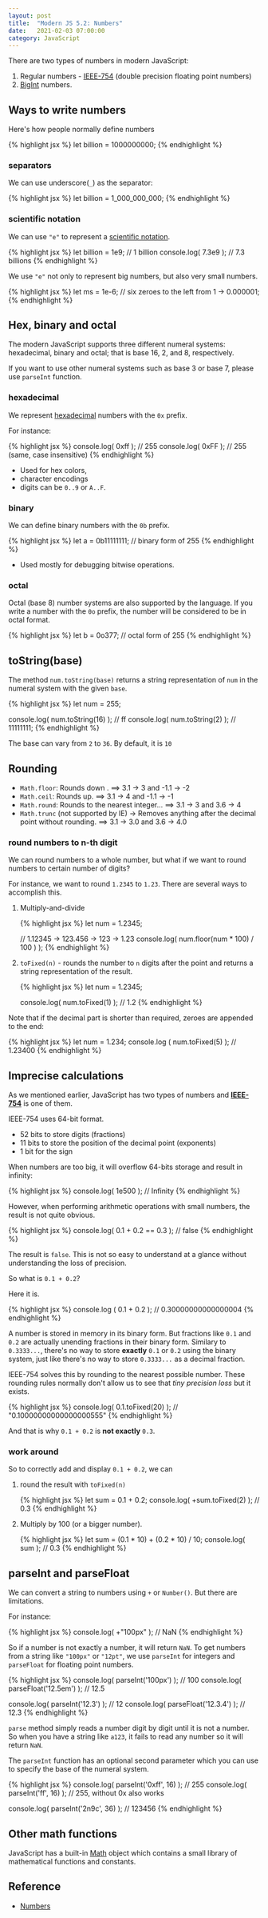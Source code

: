 ```yaml
---
layout: post
title:  "Modern JS 5.2: Numbers"
date:   2021-02-03 07:00:00
category: JavaScript
---
```


There are two types of numbers in modern JavaScript:
1. Regular numbers - [IEEE-754](https://en.wikipedia.org/wiki/IEEE_754-2008_revision) (double precision floating point numbers)
2. [BigInt](https://javascript.info/bigint) numbers.

## Ways to write numbers

Here's how people normally define numbers

{% highlight jsx %}
let billion = 1000000000;
{% endhighlight %}

### separators

We can use underscore(`_`) as the separator:

{% highlight jsx %}
let billion = 1_000_000_000;
{% endhighlight %}

### scientific notation

We can use `"e"` to represent a [scientific notation](https://www.mathsisfun.com/numbers/scientific-notation.html).

{% highlight jsx %}
let billion = 1e9;    // 1 billion
console.log( 7.3e9 ); // 7.3 billions
{% endhighlight %}

We use `"e"` not only to represent big numbers, but also very small numbers.

{% highlight jsx %}
let ms = 1e-6; // six zeroes to the left from 1 -> 0.000001;
{% endhighlight %}

## Hex, binary and octal

The modern JavaScript supports three different numeral systems: hexadecimal, binary and octal; that is base 16, 2, and 8, respectively.

If you want to use other numeral systems such as base 3 or base 7, please use `parseInt` function.

### hexadecimal

We represent [hexadecimal](https://en.wikipedia.org/wiki/Hexadecimal) numbers with the `0x` prefix.

For instance:

{% highlight jsx %}
console.log( 0xff ); // 255
console.log( 0xFF ); // 255 (same, case insensitive)
{% endhighlight %}

- Used for hex colors,
- character encodings
- digits can be `0..9` or `A..F`.

### binary

We can define binary numbers with the `0b` prefix.

{% highlight jsx %}
let a = 0b11111111; // binary form of 255
{% endhighlight %}

- Used mostly for debugging bitwise operations.

### octal

Octal (base 8) number systems are also supported by the language. If you write a number with the `0o` prefix, the number will be considered to be in octal format.

{% highlight jsx %}
let b = 0o377; // octal form of 255
{% endhighlight %}

## toString(base)

The method `num.toString(base)` returns a string representation of `num` in the numeral system with the given `base`.

{% highlight jsx %}
let num = 255;

console.log( num.toString(16) ); // ff
console.log( num.toString(2) ); // 11111111;
{% endhighlight %}

The base can vary from `2` to `36`. By default, it is `10`

## Rounding

- `Math.floor`: Rounds down
.	==> 3.1 -> 3 and -1.1 -> -2
- `Math.ceil`: Rounds up.
==> 3.1 -> 4 and -1.1 -> -1
- `Math.round`: Rounds to the nearest integer...
==> 3.1 -> 3 and 3.6 -> 4
- `Math.trunc` (not supported by IE) -> Removes anything after the decimal point without rounding.
==> 3.1 -> 3.0 and 3.6 -> 4.0

### round numbers to n-th digit

We can round numbers to a whole number, but what if we want to round numbers to certain number of digits?

For instance, we want to round `1.2345` to `1.23`. There are several ways to accomplish this.

1. Multiply-and-divide

    {% highlight jsx %}
    let num = 1.2345;

    // 1.12345 -> 123.456 -> 123 -> 1.23
    console.log( num.floor(num * 100) / 100 ) );
    {% endhighlight %}

2. `toFixed(n)` - rounds the number to `n` digits after the point and returns a string representation of the result.

    {% highlight jsx %}
    let num = 1.2345;

    console.log( num.toFixed(1) ); // 1.2
    {% endhighlight %}

Note that if the decimal part is shorter than required, zeroes are appended to the end:

{% highlight jsx %}
let num = 1.234;
console.log ( num.toFixed(5) ); // 1.23400
{% endhighlight %}

## Imprecise calculations

As we mentioned earlier, JavaScript has two types of numbers and **[IEEE-754](https://en.wikipedia.org/wiki/IEEE_754-2008_revision)** is one of  them.

IEEE-754 uses 64-bit format.

- 52 bits to store digits (fractions)
- 11 bits to store the position of the decimal point (exponents)
- 1 bit for the sign

When numbers are too big, it will overflow 64-bits storage and result in infinity:

{% highlight jsx %}
console.log( 1e500 ); // Infinity
{% endhighlight %}

However, when performing arithmetic operations with small numbers, the result is not quite obvious.

{% highlight jsx %}
console.log( 0.1 + 0.2 == 0.3 ); // false
{% endhighlight %}

The result is `false`. This is not so easy to understand at a glance without understanding the loss of precision.

So what is `0.1 + 0.2`?

Here it is.

{% highlight jsx %}
console.log ( 0.1 + 0.2 ); // 0.30000000000000004
{% endhighlight %}

A number is stored in memory in its binary form. But fractions like `0.1` and `0.2` are actually unending fractions in their binary form. Similary to `0.3333...`, there's no way to store **exactly** `0.1` or `0.2` using the binary system, just like there's no way to store `0.3333...` as a decimal fraction.

IEEE-754 solves this by rounding to the nearest possible number. These rounding rules normally don't allow us to see that *tiny precision loss* but it exists.

{% highlight jsx %}
console.log( 0.1.toFixed(20) ); // "0.10000000000000000555"
{% endhighlight %}

And that is why `0.1 + 0.2` is **not exactly** `0.3`.

### work around

So to correctly add and display `0.1 + 0.2`, we can

1. round the result with `toFixed(n)`

    {% highlight jsx %}
    let sum = 0.1 + 0.2;
    console.log( +sum.toFixed(2) ); // 0.3
    {% endhighlight %}

2. Multiply by 100 (or a bigger number).

    {% highlight jsx %}
    let sum = (0.1 * 10) + (0.2 * 10) / 10;
    console.log( sum ); // 0.3
    {% endhighlight %}

## parseInt and parseFloat

We can convert a string to numbers using `+` or `Number()`. But there are limitations.

For instance:

{% highlight jsx %}
console.log( +"100px" ); // NaN
{% endhighlight %}

So if a number is not exactly a number, it will return `NaN`. To get numbers from a string like `"100px"` or `"12pt"`, we use `parseInt` for integers and `parseFloat` for floating point numbers.

{% highlight jsx %}
console.log( parseInt('100px') ); // 100
console.log( parseFloat('12.5em') ); // 12.5

console.log( parseInt('12.3') ); // 12
console.log( parseFloat('12.3.4') ); // 12.3
{% endhighlight %}

`parse` method simply reads a number digit by digit until it is not a number. So when you have a string like `a123`, it fails to read any number so it will return `NaN`.

The `parseInt` function has an optional second parameter which you can use to specify the base of the numeral system.

{% highlight jsx %}
console.log( parseInt('0xff', 16) ); // 255
console.log( parseInt('ff', 16) ); // 255, without 0x also works

console.log( parseInt('2n9c', 36) );  // 123456
{% endhighlight %}

## Other math functions

JavaScript has a built-in [Math](https://developer.mozilla.org/en-US/docs/Web/JavaScript/Reference/Global_Objects/Math) object which contains a small library of mathematical functions and constants.

## Reference
- [Numbers](https://javascript.info/number)